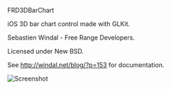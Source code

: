 FRD3DBarChart

iOS 3D bar chart control made with GLKit.

Sebastien Windal - Free Range Developers.

Licensed under New BSD.

See http://windal.net/blog/?p=153 for documentation.

![Screenshot](FRD3DBarChart/raw/master/screenshot2.png) 
